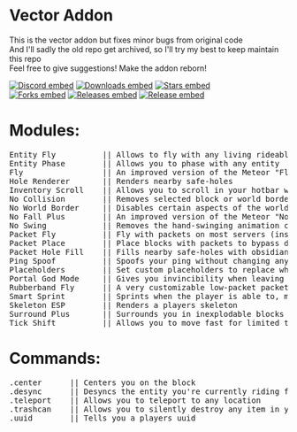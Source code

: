 # Vector Addon

This is the vector addon but fixes minor bugs from original code<br/>
And I'll sadly the old repo get archived, so I'll try my best to keep maintain this repo<br/>
Feel free to give suggestions! Make the addon reborn!<br/>

[![Discord embed](https://img.shields.io/discord/863813920892518461.svg?logo=discord&logoColor=FFFFFF&style=flat-square&label=Discord&colorA=606060&colorB=7289DA)](https://discord.gg/A3nYgbKeXR)
[![Downloads embed](https://img.shields.io/github/downloads/cally72jhb/vector-addon/total.svg?style=flat-square&label=Downloads&colorA=606060&colorB=4FCF34)](https://github.com/cally72jhb/vector-addon/releases)
[![Stars embed](https://img.shields.io/github/stars/cally72jhb/vector-addon.svg?style=flat-square&label=Stars&colorA=606060&colorB=FDD110)](https://github.com/cally72jhb/vector-addon/stargazers)
<br/>
[![Forks embed](https://img.shields.io/github/forks/cally72jhb/vector-addon.svg?style=flat-square&label=Forks&colorA=606060&colorB=DB4A39)](https://github.com/cally72jhb/vector-addon/network/members)
[![Releases embed](https://badgen.net/github/releases/cally72jhb/vector-addon?style=flat-square&label=Releases&color=158FCC)](https://github.com/cally72jhb/vector-addon/releases)
[![Release embed](https://badgen.net/github/release/cally72jhb/vector-addon?style=flat-square&label=Latest+Release&color=158FCC)](https://github.com/cally72jhb/vector-addon/releases)

<h1>Modules:</h1>
<pre>
Entity Fly          || Allows to fly with any living rideable entity
Entity Phase        || Allows you to phase with any entity
Fly                 || An improved version of the Meteor "Flight"
Hole Renderer       || Renders nearby safe-holes
Inventory Scroll    || Allows you to scroll in your hotbar while having screens opened
No Collision        || Removes selected block or world border collisions client-side
No World Border     || Disables certain aspects of the world border
No Fall Plus        || An improved version of the Meteor "No Fall"
No Swing            || Removes the hand-swinging animation client- and server-side
Packet Fly          || Fly with packets on most servers (inspired by Konas)
Packet Place        || Place blocks with packets to bypass desyncing with the server
Packet Hole Fill    || Fills nearby safe-holes with obsidian using packets
Ping Spoof          || Spoofs your ping without changing any gameplay
Placeholders        || Set custom placeholders to replace when sending messages
Portal God Mode     || Gives you invincibility when leaving a portal
Rubberband Fly      || A very customizable low-packet packet fly alternative
Smart Sprint        || Sprints when the player is able to, making the module "undetectable"
Skeleton ESP        || Renders a players skeleton
Surround Plus       || Surrounds you in inexplodable blocks to prevent much explosion damage
Tick Shift          || Allows you to move fast for limited time after standing still
</pre>

<h1>Commands:</h1>
<pre>
.center      || Centers you on the block
.desync      || Desyncs the entity you're currently riding from the server
.teleport    || Allows you to teleport to any location
.trashcan    || Allows you to silently destroy any item in your hand without dropping it
.uuid        || Tells you a players uuid
</pre>
